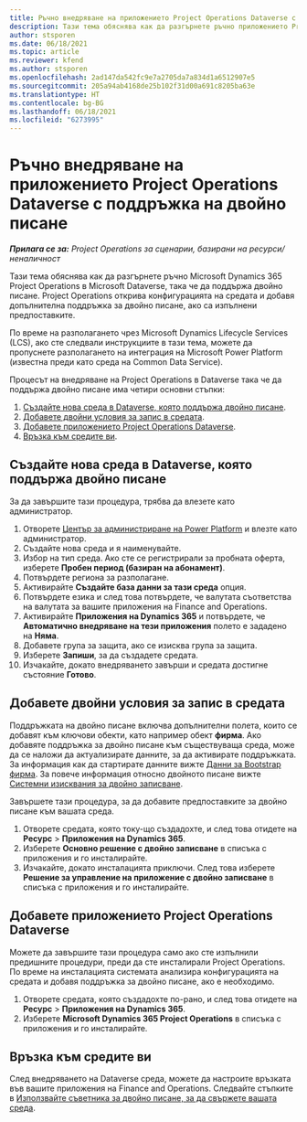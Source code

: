 ```yaml
---
title: Ръчно внедряване на приложението Project Operations Dataverse с поддръжка на двойно писане
description: Тази тема обяснява как да разгърнете ръчно приложението Project Operations Dataverse, така че да поддържа двойно писане.
author: stsporen
ms.date: 06/18/2021
ms.topic: article
ms.reviewer: kfend
ms.author: stsporen
ms.openlocfilehash: 2ad147da542fc9e7a2705da7a834d1a6512907e5
ms.sourcegitcommit: 205a94ab4168de25b102f31d00a691c8205ba63e
ms.translationtype: HT
ms.contentlocale: bg-BG
ms.lasthandoff: 06/18/2021
ms.locfileid: "6273995"
---
```

# <a name="manually-deploy-the-project-operations-dataverse-app-with-dual-write-support"></a>Ръчно внедряване на приложението Project Operations Dataverse с поддръжка на двойно писане

_**Прилага се за:** Project Operations за сценарии, базирани на ресурси/неналичност_

Тази тема обяснява как да разгърнете ръчно Microsoft Dynamics 365 Project Operations в Microsoft Dataverse, така че да поддържа двойно писане. Project Operations открива конфигурацията на средата и добавя допълнителна поддръжка за двойно писане, ако са изпълнени предпоставките.

По време на разполагането чрез Microsoft Dynamics Lifecycle Services (LCS), ако сте следвали инструкциите в тази тема, можете да пропуснете разполагането на интеграция на Microsoft Power Platform (известна преди като среда на Common Data Service).

Процесът на внедряване на Project Operations в Dataverse така че да поддържа двойно писане има четири основни стъпки:

1. [Създайте нова среда в Dataverse, която поддържа двойно писане](#create).
2. [Добавете двойни условия за запис в средата](#prerequisites).
3. [Добавете приложението Project Operations Dataverse](#dataverse).
4. [Връзка към средите ви](#link).

## <a name="create-a-new-environment-in-dataverse-that-supports-dual-write"></a><a name="create"></a>Създайте нова среда в Dataverse, която поддържа двойно писане

За да завършите тази процедура, трябва да влезете като администратор.

1. Отворете [Център за администриране на Power Platform](https://admin.powerplatform.com) и влезте като администратор.
2. Създайте нова среда и я наименувайте.
3. Избор на тип среда. Ако сте се регистрирали за пробната оферта, изберете **Пробен период (базиран на абонамент)**.
4. Потвърдете региона за разполагане.
5. Активирайте **Създайте база данни за тази среда** опция. 
6. Потвърдете езика и след това потвърдете, че валутата съответства на валутата за вашите приложения на Finance and Operations.
7. Активирайте **Приложения на Dynamics 365** и потвърдете, че **Автоматично внедряване на тези приложения** полето е зададено на **Няма**.
8. Добавете група за защита, ако се изисква група за защита.
9. Изберете **Запиши**, за да създадете средата.
10. Изчакайте, докато внедряването завърши и средата достигне състояние **Готово**.

## <a name="add-dual-write-prerequisites-to-the-environment"></a><a name="prerequisites"></a>Добавете двойни условия за запис в средата

Поддръжката на двойно писане включва допълнителни полета, които се добавят към ключови обекти, като например обект **фирма**. Ако добавяте поддръжка за двойно писане към съществуваща среда, може да се наложи да актуализирате данните, за да активирате поддръжката. За информация как да стартирате данните вижте [Данни за Bootstrap фирма](/dynamics365/fin-ops-core/dev-itpro/data-entities/dual-write/bootstrap-company-data). За повече информация относно двойното писане вижте [Системни изисквания за двойно записване](/dynamics365/fin-ops-core/dev-itpro/data-entities/dual-write/dual-write-system-req).

Завършете тази процедура, за да добавите предпоставките за двойно писане към вашата среда.

1. Отворете средата, която току-що създадохте, и след това отидете на **Ресурс** \> **Приложения на Dynamics 365**.
2. Изберете **Основно решение с двойно записване** в списъка с приложения и го инсталирайте.
3. Изчакайте, докато инсталацията приключи. След това изберете **Решение за управление на приложение с двойно записване** в списъка с приложения и го инсталирайте.

## <a name="add-the-project-operations-dataverse-app"></a><a name="dataverse"></a>Добавете приложението Project Operations Dataverse

Можете да завършите тази процедура само ако сте изпълнили предишните процедури, преди да сте инсталирали Project Operations. По време на инсталацията системата анализира конфигурацията на средата и добавя поддръжка за двойно писане, ако е необходимо.

1. Отворете средата, която създадохте по-рано, и след това отидете на **Ресурс** \> **Приложения на Dynamics 365**.
2. Изберете **Microsoft Dynamics 365 Project Operations** в списъка с приложения и го инсталирайте.

## <a name="link-your-environments"></a><a name="link"></a>Връзка към средите ви

След внедряването на Dataverse среда, можете да настроите връзката във вашите приложения на Finance and Operations. Следвайте стъпките в [Използвайте съветника за двойно писане, за да свържете вашата среда](/dynamics365/fin-ops-core/dev-itpro/data-entities/dual-write/link-your-environment).
